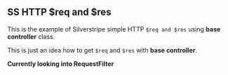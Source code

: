 ## SS HTTP $req and $res

This is the example of Silverstripe simple HTTP `$req and $res` using **base controller** class.

This is just an idea how to get `$req` and `$res` with  **base controller**.

**Currently looking into RequestFilter**
